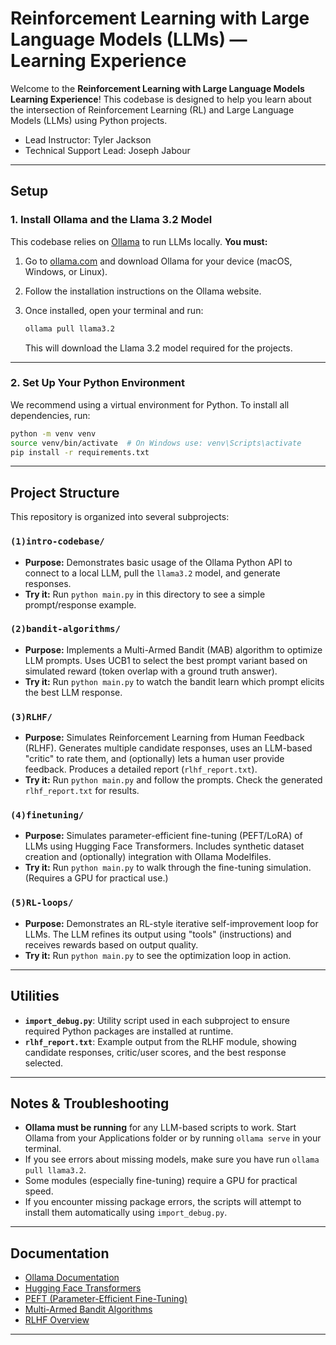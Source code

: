 # Reinforcement Learning with Large Language Models (LLMs) — Learning Experience

Welcome to the **Reinforcement Learning with Large Language Models Learning Experience**! This codebase is designed to help you learn about the intersection of Reinforcement Learning (RL) and Large Language Models (LLMs) using Python projects.

- Lead Instructor: Tyler Jackson
- Technical Support Lead: Joseph Jabour
---

## Setup

### 1. **Install Ollama and the Llama 3.2 Model**

This codebase relies on [Ollama](https://ollama.com) to run LLMs locally. **You must:**

1. Go to [ollama.com](https://ollama.com) and download Ollama for your device (macOS, Windows, or Linux).
2. Follow the installation instructions on the Ollama website.
3. Once installed, open your terminal and run:

   ```sh
   ollama pull llama3.2
   ```

   This will download the Llama 3.2 model required for the projects.

---

### 2. **Set Up Your Python Environment**

We recommend using a virtual environment for Python. To install all dependencies, run:

```sh
python -m venv venv
source venv/bin/activate  # On Windows use: venv\Scripts\activate
pip install -r requirements.txt
```

---

## Project Structure

This repository is organized into several subprojects:

### `(1)intro-codebase/`
- **Purpose:** Demonstrates basic usage of the Ollama Python API to connect to a local LLM, pull the `llama3.2` model, and generate responses.
- **Try it:** Run `python main.py` in this directory to see a simple prompt/response example.

### `(2)bandit-algorithms/`
- **Purpose:** Implements a Multi-Armed Bandit (MAB) algorithm to optimize LLM prompts. Uses UCB1 to select the best prompt variant based on simulated reward (token overlap with a ground truth answer).
- **Try it:** Run `python main.py` to watch the bandit learn which prompt elicits the best LLM response.

### `(3)RLHF/`
- **Purpose:** Simulates Reinforcement Learning from Human Feedback (RLHF). Generates multiple candidate responses, uses an LLM-based "critic" to rate them, and (optionally) lets a human user provide feedback. Produces a detailed report (`rlhf_report.txt`).
- **Try it:** Run `python main.py` and follow the prompts. Check the generated `rlhf_report.txt` for results.

### `(4)finetuning/`
- **Purpose:** Simulates parameter-efficient fine-tuning (PEFT/LoRA) of LLMs using Hugging Face Transformers. Includes synthetic dataset creation and (optionally) integration with Ollama Modelfiles.
- **Try it:** Run `python main.py` to walk through the fine-tuning simulation. (Requires a GPU for practical use.)

### `(5)RL-loops/`
- **Purpose:** Demonstrates an RL-style iterative self-improvement loop for LLMs. The LLM refines its output using "tools" (instructions) and receives rewards based on output quality.
- **Try it:** Run `python main.py` to see the optimization loop in action.

---

## Utilities

- **`import_debug.py`**: Utility script used in each subproject to ensure required Python packages are installed at runtime.
- **`rlhf_report.txt`**: Example output from the RLHF module, showing candidate responses, critic/user scores, and the best response selected.

---

## Notes & Troubleshooting

- **Ollama must be running** for any LLM-based scripts to work. Start Ollama from your Applications folder or by running `ollama serve` in your terminal.
- If you see errors about missing models, make sure you have run `ollama pull llama3.2`.
- Some modules (especially fine-tuning) require a GPU for practical speed.
- If you encounter missing package errors, the scripts will attempt to install them automatically using `import_debug.py`.

---

## Documentation
- [Ollama Documentation](https://ollama.com/docs)
- [Hugging Face Transformers](https://huggingface.co/docs/transformers/index)
- [PEFT (Parameter-Efficient Fine-Tuning)](https://huggingface.co/docs/peft/index)
- [Multi-Armed Bandit Algorithms](https://en.wikipedia.org/wiki/Multi-armed_bandit)
- [RLHF Overview](https://huggingface.co/blog/rlhf)

---

